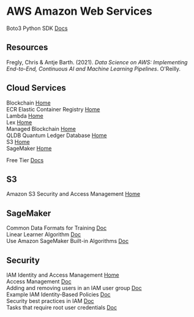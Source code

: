 # AWS Amazon Web Services

Boto3 Python SDK [Docs](https://boto3.amazonaws.com/v1/documentation/api/latest/index.html)<br>

## Resources

Fregly, Chris & Antje Barth. (2021). _Data Science on AWS: Implementing End-to-End, Continuous AI and Machine Learning Pipelines_. O'Reilly.<br>

## Cloud Services

Blockchain [Home](https://aws.amazon.com/blockchain/)<br>
ECR Elastic Container Registry [Home](https://aws.amazon.com/ecr/)<br>
Lambda [Home](https://aws.amazon.com/lambda/)<br>
Lex [Home](https://aws.amazon.com/lex/)<br>
Managed Blockchain [Home](https://aws.amazon.com/managed-blockchain/)<br>
QLDB Quantum Ledger Database [Home](https://aws.amazon.com/qldb/?nc2=h_ql_prod_bl_qldb)<br>
S3 [Home](https://aws.amazon.com/s3/)<br>
SageMaker [Home](https://aws.amazon.com/sagemaker/)<br>

Free Tier [Docs](https://aws.amazon.com/free/?all-free-tier.sort-by=item.additionalFields.SortRank&all-free-tier.sort-order=asc&awsf.Free%20Tier%20Types=*all&awsf.Free%20Tier%20Categories=*all)<br>

## S3

Amazon S3 Security and Access Management [Home](https://aws.amazon.com/s3/security/?sc_icampaign=Adoption_Campaign_m6y20_console_storage_s3_security&sc_ichannel=ha&sc_icontent=awssm-4885_console-s3_all_users&sc_ioutcome=CSI_Digital_Marketing&sc_iplace=console-s3&trk=ha_a134p000003yIdkAAE~ha_awssm-4885_console-s3_all_users&trkCampaign=CSI_Storage_S3_Security)<br>

## SageMaker

Common Data Formats for Training [Doc](https://docs.aws.amazon.com/sagemaker/latest/dg/cdf-training.html#td-serialization)<br>
Linear Learner Algorithm [Doc](https://docs.aws.amazon.com/sagemaker/latest/dg/linear-learner.html)<br>
Use Amazon SageMaker Built-in Algorithms [Doc](https://docs.aws.amazon.com/sagemaker/latest/dg/algos.html)<br>

## Security

IAM Identity and Access Management [Home](https://aws.amazon.com/iam/)<br>
Access Management [Doc](https://docs.aws.amazon.com/IAM/latest/UserGuide/access.html)<br>
Adding and removing users in an IAM user group [Doc](https://docs.aws.amazon.com/IAM/latest/UserGuide/id_groups_manage_add-remove-users.html)<br>
Example IAM Identity-Based Policies [Doc](https://docs.aws.amazon.com/IAM/latest/UserGuide/access_policies_examples.html)<br>
Security best practices in IAM [Doc](https://docs.aws.amazon.com/IAM/latest/UserGuide/best-practices.html)<br>
Tasks that require root user credentials [Doc](https://docs.aws.amazon.com/general/latest/gr/root-vs-iam.html#aws_tasks-that-require-root)<br>

